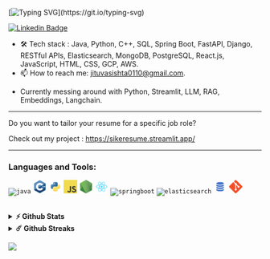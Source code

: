 [![Typing SVG](https://readme-typing-svg.demolab.com?font=Fira+Code&size=25&duration=3500&pause=750&color=87CEEB&center=true&vCenter=true&width=1000&height=100&lines=.+.+.+Hello+there!+👋+.+.+.;.+.+.+I'm+Jitendra+Vasishta+.+.+.;.+.+.+Welcome+to+my+Github+profile!+😁+.+.+.)](https://git.io/typing-svg)

<!--
## Hey 👋, I'm [Jitendra Vasishta!](https://github.com/Jitu0110/)
-->

[![Linkedin Badge](https://img.shields.io/badge/-LinkedIn-0e76a8?style=flat-square&logo=Linkedin&logoColor=white)](https://www.linkedin.com/in/jitendravasishta/)
 

<!--
<img align="right" height="250" width="375" alt="" src="Hi.gif" />
-->

- 🛠️ Tech stack : Java, Python, C++, SQL, Spring Boot, FastAPI, Django, RESTful APIs, Elasticsearch, MongoDB, PostgreSQL, React.js, JavaScript, HTML, CSS, GCP, AWS.
- 📫 How to reach me: jituvasishta0110@gmail.com.
<!-- 
- 📝 Checkout my [Resume](https://github.com/Jitu0110/Jitu0110/blob/main/resume.pdf).
-->
- Currently messing around with Python, Streamlit, LLM, RAG, Embeddings, Langchain.

*****

Do you want to tailor your resume for a specific job role? 

Check out my project : https://sikeresume.streamlit.app/

*****

### Languages and Tools:

<code><img height="27" src="https://upload.wikimedia.org/wikipedia/en/thumb/3/30/Java_programming_language_logo.svg/1920px-Java_programming_language_logo.svg.png" alt="java"></code>
<code><img height="27" src="https://raw.githubusercontent.com/github/explore/80688e429a7d4ef2fca1e82350fe8e3517d3494d/topics/cpp/cpp.png" alt="cpp"></code>
<code><img height="27" src="https://raw.githubusercontent.com/github/explore/80688e429a7d4ef2fca1e82350fe8e3517d3494d/topics/python/python.png" alt="python"></code>
<code><img height="27" src="https://raw.githubusercontent.com/github/explore/80688e429a7d4ef2fca1e82350fe8e3517d3494d/topics/javascript/javascript.png" alt="javascript"></code>
<code><img height="27" src="https://raw.githubusercontent.com/github/explore/80688e429a7d4ef2fca1e82350fe8e3517d3494d/topics/nodejs/nodejs.png" alt="nodejs"></code>
<code><img height="27" src="https://raw.githubusercontent.com/github/explore/80688e429a7d4ef2fca1e82350fe8e3517d3494d/topics/react/react.png" alt="react"></code>
<code><img height="27" src="https://www.vectorlogo.zone/logos/springio/springio-icon.svg" alt="springboot"></code>
<code><img height="27" src="https://www.vectorlogo.zone/logos/elastic/elastic-icon.svg" alt="elasticsearch"></code>
<code><img height="27" src="https://raw.githubusercontent.com/github/explore/80688e429a7d4ef2fca1e82350fe8e3517d3494d/topics/sql/sql.png" alt="sql"></code>
<code><img height="27" src="https://raw.githubusercontent.com/devicons/devicon/master/icons/git/git-original.svg" alt="git"></code>

<!--
<code><img height="25" src="https://raw.githubusercontent.com/github/explore/80688e429a7d4ef2fca1e82350fe8e3517d3494d/topics/sass/sass.png" alt="sass"></code>
-->

<br />

<details>	
  <summary><b>⚡ Github Stats</b></summary>

  <br />
  <img height="180em" src="https://github-readme-stats.vercel.app/api?username=Jitu0110&show_icons=true&hide_border=true&&count_private=true&include_all_commits=true" />
  <img height="180em" src="https://github-readme-stats.vercel.app/api/top-langs/?username=Jitu0110&exclude_repo=KNN-Image-Classification&show_icons=true&hide_border=true&layout=compact&langs_count=8"/>
</details>

<details>	
  <summary><b>☄️ Github Streaks</b></summary>

  <br />
  <img height="180em" src="https://github-readme-streak-stats.herokuapp.com/?user=Jitu0110&hide_border=true" />
</details>

 ![](https://komarev.com/ghpvc/?username=jitu0110&style=flat-square)


#
